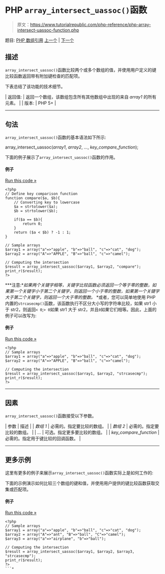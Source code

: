 # PHP `array_intersect_uassoc()`函数

> 原文：<https://www.tutorialrepublic.com/php-reference/php-array-intersect-uassoc-function.php>

题目: [PHP 数组引用](php-array-functions.php) [上一个](php-array-intersect-key-function.php) | [下一个](php-array-intersect-ukey-function.php)

## 描述

`array_intersect_uassoc()`函数比较两个或多个数组的值，并使用用户定义的键比较函数返回带有附加键检查的匹配项。

下表总结了该功能的技术细节。

| 返回值: | 返回一个数组，该数组包含所有其他数组中出现的来自 *array1* 的所有元素。 |
| 版本: | PHP 5+ |

* * *

## 句法

`array_intersect_uassoc()`函数的基本语法如下所示:

array_intersect_uassoc(*array1*, *array2*, *...*, *key_compare_function*);

下面的例子展示了`array_intersect_uassoc()`函数的作用。

#### 例子

[Run this code »](../codelab.php?topic=php&file=intersection-of-two-arrays-with-key-check-using-callback-function "Run this code to view the output")

```
<?php
// Define key comparison function
function compare($a, $b){
    // Converting key to lowercase
    $a = strtolower($a);
    $b = strtolower($b);

    if($a == $b){
        return 0;
    }
    return ($a < $b) ? -1 : 1;
}

// Sample arrays
$array1 = array("a"=>"apple", "b"=>"ball", "c"=>"cat", "dog");
$array2 = array("A"=>"APPLE", "B"=>"ball", "c"=>"camel");

// Computing the intersection
$result = array_intersect_uassoc($array1, $array2, "compare");
print_r($result);
?>
```

 ***注意:**如果两个关键字相等，关键字比较函数必须返回一个等于零的整数，如果第一个关键字小于第二个关键字，则返回一个小于零的整数，如果第一个关键字大于第二个关键字，则返回一个大于零的整数。*  *或者，您可以简单地使用 PHP 内置的`strcasecmp()`函数，该函数执行不区分大小写的字符串比较，如果 str1 小于 str2，则返回`< 0`;`> 0`如果 str1 大于 str2，并且`0`如果它们相等。因此，上面的例子可以改写为:

#### 例子

[Run this code »](../codelab.php?topic=php&file=intersection-of-arrays-with-key-check-using-built-in-function "Run this code to view the output")

```
<?php
// Sample arrays
$array1 = array("a"=>"apple", "b"=>"ball", "c"=>"cat", "dog");
$array2 = array("A"=>"APPLE", "B"=>"ball", "c"=>"camel");

// Computing the intersection
$result = array_intersect_uassoc($array1, $array2, "strcasecmp");
print_r($result);
?>
```

* * *

## 因素

`array_intersect_uassoc()`函数接受以下参数。

| 参数 | 描述 |
| *数组 1* | 必需的。指定要比较的数组。 |
| *数组 2* | 必需的。指定要比较的数组。 |
| *...* | 可选。指定更多要比较的数组。 |
| *key_compare_function* | 必需的。指定用于键比较的回调函数。 |

* * *

## 更多示例

这里有更多的例子来展示`array_intersect_uassoc()`函数实际上是如何工作的:

下面的示例演示如何比较三个数组的键和值，并使用用户提供的键比较函数获取交集或匹配项。

#### 例子

[Run this code »](../codelab.php?topic=php&file=intersection-of-three-arrays-with-key-check-using-callback-function "Run this code to view the output")

```
<?php
// Sample arrays
$array1 = array("a"=>"apple", "b"=>"ball", "c"=>"cat", "dog");
$array2 = array("A"=>"ant", "B"=>"ball", "C"=>"camel");
$array3 = array("a"=>"airplane", "b"=>"ball");

// Computing the intersection
$result = array_intersect_uassoc($array1, $array2, $array3, "strcasecmp");
print_r($result);
?>
```*
